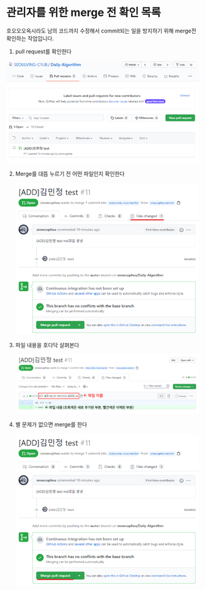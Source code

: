 # 관리자를 위한 merge 전 확인 목록

호오오오옥시라도 남의 코드까지 수정해서 commit되는 일을 방지하기 위해 merge전 확인하는 작업입니다.



1.  pull request를 확인한다

   ![image-20200901125717209](img/image-20200901125717209.png)

2. Merge를 대뜸 누르기 전 어떤 파일인지 확인한다

   ![image-20200901125345856](img/image-20200901125345856.png)

3. 파일 내용을 호다닥 살펴본다

   ![image-20200901125601577](img/image-20200901125601577.png)

4. 별 문제가 없으면 merge를 한다

   ![image-20200901125628912](img/image-20200901125628912.png)

